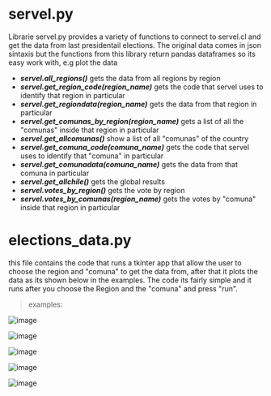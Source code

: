 # servel.py

Librarie servel.py provides a variety of functions to connect to servel.cl and get the data from last presidentail elections.
The original data comes in json sintaxis but the functions from this library return pandas dataframes so its easy work with, e.g plot the data

* ***servel.all_regions()*** gets the data from all regions by region
* ***servel.get_region_code(region_name)*** gets the code that servel uses to identify that region in particular
* ***servel.get_regiondata(region_name)*** gets the data from that region in particular
* ***servel.get_comunas_by_region(region_name)*** gets a list of all the "comunas" inside that region in particular
* ***servel.get_allcomunas()*** show a list of all "comunas" of the country
* ***servel.get_comuna_code(comuna_name)*** gets the code that servel uses to identify that "comuna" in particular
* ***servel.get_comunadata(comuna_name)*** gets the data from that comuna in particular
* ***servel.get_allchile()*** gets the global results
* ***servel.votes_by_region()*** gets the vote by region
* ***servel.votes_by_comunas(region_name)*** gets the votes by "comuna" inside that region in particular

# elections_data.py

this file contains the code that runs a tkinter app that allow the user to choose the region and "comuna" to get the data from, after that it plots the data as its shown below in the examples. The code its fairly simple and it runs after you choose the Region and the "comuna" and press "run".

> examples: 

![image](https://user-images.githubusercontent.com/81306499/144476047-de390448-b1da-4b08-a7f4-8a27fe45bf17.png)

![image](https://user-images.githubusercontent.com/81306499/144476188-9baced06-02ed-469d-a971-1e1b9fc3febb.png)

![image](https://user-images.githubusercontent.com/81306499/144476338-c7aaf7e8-5111-449d-9ffb-5974e955694b.png)

![image](https://user-images.githubusercontent.com/81306499/144476455-68719ec5-d0a5-41d9-929f-e7f82f852790.png)

![image](https://user-images.githubusercontent.com/81306499/144476511-2e166be0-f242-4166-887f-12357ce34937.png)
